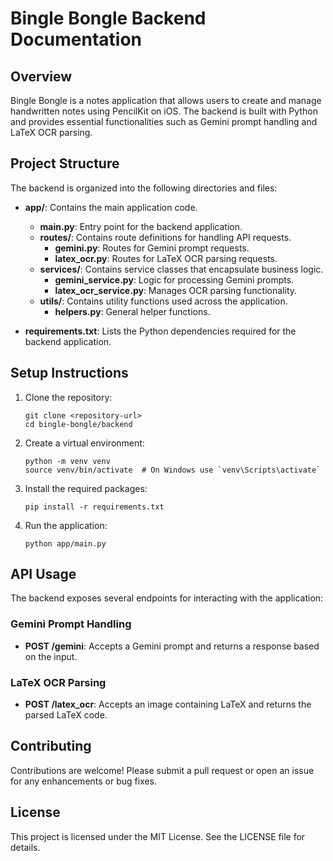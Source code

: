 # Bingle Bongle Backend Documentation

## Overview
Bingle Bongle is a notes application that allows users to create and manage handwritten notes using PencilKit on iOS. The backend is built with Python and provides essential functionalities such as Gemini prompt handling and LaTeX OCR parsing.

## Project Structure
The backend is organized into the following directories and files:

- **app/**: Contains the main application code.
  - **main.py**: Entry point for the backend application.
  - **routes/**: Contains route definitions for handling API requests.
    - **gemini.py**: Routes for Gemini prompt requests.
    - **latex_ocr.py**: Routes for LaTeX OCR parsing requests.
  - **services/**: Contains service classes that encapsulate business logic.
    - **gemini_service.py**: Logic for processing Gemini prompts.
    - **latex_ocr_service.py**: Manages OCR parsing functionality.
  - **utils/**: Contains utility functions used across the application.
    - **helpers.py**: General helper functions.

- **requirements.txt**: Lists the Python dependencies required for the backend application.

## Setup Instructions
1. Clone the repository:
   ```
   git clone <repository-url>
   cd bingle-bongle/backend
   ```

2. Create a virtual environment:
   ```
   python -m venv venv
   source venv/bin/activate  # On Windows use `venv\Scripts\activate`
   ```

3. Install the required packages:
   ```
   pip install -r requirements.txt
   ```

4. Run the application:
   ```
   python app/main.py
   ```

## API Usage
The backend exposes several endpoints for interacting with the application:

### Gemini Prompt Handling
- **POST /gemini**: Accepts a Gemini prompt and returns a response based on the input.

### LaTeX OCR Parsing
- **POST /latex_ocr**: Accepts an image containing LaTeX and returns the parsed LaTeX code.

## Contributing
Contributions are welcome! Please submit a pull request or open an issue for any enhancements or bug fixes.

## License
This project is licensed under the MIT License. See the LICENSE file for details.